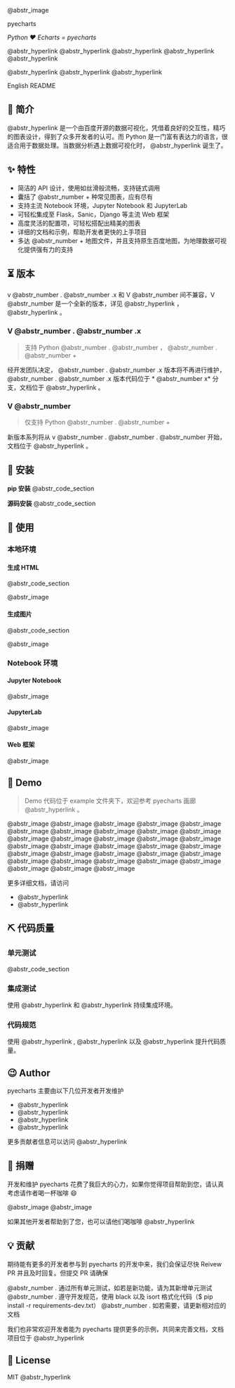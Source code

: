 @abstr_image 

pyecharts

_Python ❤️ Echarts = pyecharts_

@abstr_hyperlink @abstr_hyperlink @abstr_hyperlink @abstr_hyperlink @abstr_hyperlink 

@abstr_hyperlink @abstr_hyperlink @abstr_hyperlink 

English README

## 📣 简介

@abstr_hyperlink 是一个由百度开源的数据可视化，凭借着良好的交互性，精巧的图表设计，得到了众多开发者的认可。而 Python 是一门富有表达力的语言，很适合用于数据处理。当数据分析遇上数据可视化时， @abstr_hyperlink 诞生了。

## ✨ 特性

  * 简洁的 API 设计，使用如丝滑般流畅，支持链式调用
  * 囊括了 @abstr_number + 种常见图表，应有尽有
  * 支持主流 Notebook 环境，Jupyter Notebook 和 JupyterLab
  * 可轻松集成至 Flask，Sanic，Django 等主流 Web 框架
  * 高度灵活的配置项，可轻松搭配出精美的图表
  * 详细的文档和示例，帮助开发者更快的上手项目
  * 多达 @abstr_number + 地图文件，并且支持原生百度地图，为地理数据可视化提供强有力的支持



## ⏳ 版本

v @abstr_number . @abstr_number .x 和 V @abstr_number 间不兼容，V @abstr_number 是一个全新的版本，详见 @abstr_hyperlink ， @abstr_hyperlink 。

### V @abstr_number . @abstr_number .x

> 支持 Python @abstr_number . @abstr_number ， @abstr_number . @abstr_number +

经开发团队决定， @abstr_number . @abstr_number .x 版本将不再进行维护， @abstr_number . @abstr_number .x 版本代码位于 * @abstr_number x* 分支，文档位于 @abstr_hyperlink 。

### V @abstr_number

> 仅支持 Python @abstr_number . @abstr_number +

新版本系列将从 v @abstr_number . @abstr_number . @abstr_number 开始，文档位于 @abstr_hyperlink 。

## 🔰 安装

**pip 安装** @abstr_code_section 

**源码安装** @abstr_code_section 

## 📝 使用

### 本地环境

#### 生成 HTML

@abstr_code_section 

@abstr_image 

#### 生成图片

@abstr_code_section 

@abstr_image 

### Notebook 环境

#### Jupyter Notebook

@abstr_image 

#### JupyterLab

@abstr_image 

#### Web 框架

@abstr_image 

## 🔖 Demo

> Demo 代码位于 example 文件夹下，欢迎参考 pyecharts 画廊 @abstr_hyperlink 。

@abstr_image @abstr_image @abstr_image @abstr_image @abstr_image @abstr_image @abstr_image @abstr_image @abstr_image @abstr_image @abstr_image @abstr_image @abstr_image @abstr_image @abstr_image @abstr_image @abstr_image @abstr_image @abstr_image @abstr_image @abstr_image @abstr_image @abstr_image @abstr_image @abstr_image @abstr_image @abstr_image @abstr_image @abstr_image @abstr_image @abstr_image @abstr_image @abstr_image 

更多详细文档，请访问

  * @abstr_hyperlink 
  * @abstr_hyperlink 



## ⛏ 代码质量

### 单元测试

@abstr_code_section 

### 集成测试

使用 @abstr_hyperlink 和 @abstr_hyperlink 持续集成环境。

### 代码规范

使用 @abstr_hyperlink , @abstr_hyperlink 以及 @abstr_hyperlink 提升代码质量。

## 😉 Author

pyecharts 主要由以下几位开发者开发维护

  * @abstr_hyperlink 
  * @abstr_hyperlink 
  * @abstr_hyperlink 
  * @abstr_hyperlink 



更多贡献者信息可以访问 @abstr_hyperlink 

## 💌 捐赠

开发和维护 pyecharts 花费了我巨大的心力，如果你觉得项目帮助到您，请认真考虑请作者喝一杯咖啡 😄

@abstr_image @abstr_image 

如果其他开发者帮助到了您，也可以请他们喝咖啡 @abstr_hyperlink 

## 💡 贡献

期待能有更多的开发者参与到 pyecharts 的开发中来，我们会保证尽快 Reivew PR 并且及时回复。但提交 PR 请确保

@abstr_number . 通过所有单元测试，如若是新功能，请为其新增单元测试 @abstr_number . 遵守开发规范，使用 black 以及 isort 格式化代码（$ pip install -r requirements-dev.txt） @abstr_number . 如若需要，请更新相对应的文档

我们也非常欢迎开发者能为 pyecharts 提供更多的示例，共同来完善文档，文档项目位于 @abstr_hyperlink 

## 📃 License

MIT @abstr_hyperlink 
